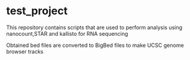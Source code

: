 # test_project

This repository contains scripts that are used to perform analysis using nanocount,STAR and kallisto for RNA sequencing

Obtained bed files are converted to BigBed files to make UCSC genome browser tracks
